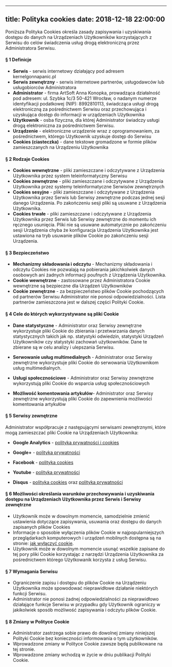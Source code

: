 
---
title: Polityka cookies
date: 2018-12-18 22:00:00
---

Poniższa Polityka Cookies określa zasady zapisywania i uzyskiwania dostępu do danych na Urządzeniach Użytkowników korzystających z Serwisu do celów świadczenia usług drogą elektroniczną przez Administratora Serwisu.

#### § 1 Definicje
<ul><li><strong>Serwis</strong> - serwis internetowy działający pod adresem <span id="serwis"><span class="colored">kernelgonnapanic.pl</span></span></li>
<li><strong>Serwis zewnętrzny</strong> - serwis internetowe partnerów, usługodawców lub usługobiorców Administratora</li>
<li><strong>Administrator</strong> - firma <span id="firma"><span class="colored">ArtSoft Anna Konopka</span>, prowadząca działalność pod adresem: <span class="colored">ul. Szybka 1c/3 50-421 Wrocław</span>, o nadanym numerze identyfikacji podatkowej (NIP): <span class="colored">8992810113</span></span>, świadcząca usługi drogą elektroniczną za pośrednictwem Serwisu oraz przechowująca i uzyskująca dostęp do informacji w urządzeniach Użytkownika</li>
<li><strong>Użytkownik</strong> - osba fizyczna, dla której Administrator świadczy usługi drogą elektroniczna za pośrednictwem Serwisu.</li>
<li><strong>Urządzenie</strong> - elektroniczne urządzenie wraz z oprogramowaniem, za pośrednictwem, którego Użytkownik uzyskuje dostęp do Serwisu</li>
<li><strong>Cookies (ciasteczka)</strong> - dane tekstowe gromadzone w formie plików zamieszczanych na Urządzeniu Użytkownika</li>
</ul>

#### § 2 Rodzaje Cookies
<ul><li><strong>Cookies wewnętrzne</strong> - pliki zamieszczane i odczytywane z Urządzenia Użytkownika przez system teleinformatyczny Serwisu</li>
<li><strong>Cookies zewnętrzne</strong> - pliki zamieszczane i odczytywane z Urządzenia Użytkownika przez systemy teleinformatyczne Serwisów zewnętrznych</li>
<li><strong>Cookies sesyjne</strong> - pliki zamieszczane i odczytywane z Urządzenia Użytkownika przez Serwis <span id="sz1" style="display: inline;">lub Serwisy zewnętrzne</span> podczas jednej sesji danego Urządzenia. Po zakończeniu sesji pliki są usuwane z Urządzenia Użytkownika.</li>
<li><strong>Cookies trwałe</strong> - pliki zamieszczane i odczytywane z Urządzenia Użytkownika przez Serwis <span id="sz2" style="display: inline;">lub Serwisy zewnętrzne</span> do momentu ich ręcznego usunięcia. Pliki nie są usuwane automatycznie po zakończeniu sesji Urządzenia chyba że konfiguracja Urządzenia Użytkownika jest ustawiona na tryb usuwanie plików Cookie po zakończeniu sesji Urządzenia.</li>
</ul>

#### § 3 Bezpieczeństwo
<ul><li><strong>Mechanizmy składowania i odczytu</strong> - Mechanizmy składowania i odczytu Cookies nie pozwalają na pobierania jakichkolwiek danych osobowych ani żadnych informacji poufnych z Urządzenia Użytkownika.</li>
<li><strong>Cookie wewnętrzne</strong> - zastosowane przez Administratora Cookie wewnętrzne są bezpieczne dla Urządzeń Użytkowników</li>
<li><strong>Cookie zewnętrzne</strong> - za bezpieczeństwo plików Cookie pochodzących od partnerów Serwisu Administrator nie ponosi odpowiedzialności. Lista partnerów zamieszczona jest w dalszej części Polityki Cookie.</li>
</ul>

#### § 4 Cele do których wykorzystywane są pliki Cookie
<ul id="cele"><li><p><strong><span class="colored">Dane statystyczne</span></strong> - Administrator <span id="sz4" style="display:inline">oraz Serwisy zewnętrzne</span> wykorzystuje pliki Cookie do zbierania i przetwarzania danych statystycznych takich jak np. statystyki odwiedzin, statystyki Urządzeń Użytkowników czy statystyki zachowań użytkowników. Dane te zbierane są w celu analizy i ulepszania Serwisu.</p></li><li><p><strong><span class="colored">Serwowanie usług multimedialnych</span></strong> - Administrator <span id="sz5" style="display:inline">oraz Serwisy zewnętrzne</span> wykorzystuje pliki Cookie do serwowania Użytkownikom usług multimedialnych.</p></li><li><p><strong><span class="colored">Usługi społecznościowe</span></strong> - Administrator <span id="sz7" style="display:inline">oraz Serwisy zewnętrzne</span> wykorzystują pliki Cookie do wsparcia usług społecznościowych</p></li><li><p><span class="colored"><strong>Możliwość komentowania artykułów</strong>- Administrator <span id="sz7" style="display:inline">oraz Serwisy zewnętrzne</span> wykorzystują pliki Cookie do zapewnienia możliwości komentowania artykułów</span></p></li></ul>

#### § 5 Serwisy zewnętrzne
<p id="zewinfo"><span class="colored">Administrator współpracuje z następującymi serwisami zewnętrznymi, które mogą zamieszczać pliki Cookie na Urządzeniach Użytkownika:</span></p>
<ul id="zewnetrzne"><li><p><strong><span class="colored">Google Analytics</span></strong> - <a href="https://support.google.com/analytics/answer/6004245">polityka prywatności i cookies</a></p></li><li><p><strong><span class="colored">Google+</span></strong> - <a href="https://policies.google.com/?hl=en">polityka prywatności</a></p></li><li><p><strong><span class="colored">Facebook</span></strong> - <a href="https://www.facebook.com/policy/cookies/">polityka cookies</a></p></li><li><p><strong><span class="colored">Youtube</span></strong> - <a href="https://policies.google.com/privacy?hl=pl">polityka prywatności</a></p></li><li><p><strong><span class="colored">Disqus</span></strong> - <a href="https://help.disqus.com/user-profile/use-of-cookies">polityka cookies</a> oraz <a href="https://help.disqus.com/terms-and-policies/disqus-privacy-policy">polityka prywatności</a></p></li></ul>

#### § 6 Możliwości określania warunków przechowywania i uzyskiwania dostępu na Urządzeniach Użytkownika przez Serwis i Serwisy zewnętrzne
<ul><li>Użytkownik może w dowolnym momencie, samodzielnie zmienić ustawienia dotyczące zapisywania, usuwania oraz dostępu do danych zapisanych plików Cookies</li>
<li>Informacje o sposobie wyłączenia plików Cookie w najpopularniejszych przeglądarkach komputerowych i urządzeń mobilnych dostępna są na stronie: <a href="http://jakwylaczyccookie.pl/jak-wylaczyc-pliki-cookies/">jak wyłączyć cookie</a>.</li>
<li>Użytkownik może w dowolnym momencie usunąć wszelkie zapisane do tej pory pliki Cookie korzystając z narzędzi Urządzenia Użytkownika za pośrednictwem którego Użytkowanik korzysta z usług Serwisu.</li>
</ul>

#### § 7 Wymagania Serwisu
<ul><li>Ograniczenie zapisu i dostępu do plików Cookie na Urządzeniu Użytkownika może spowodować nieprawidłowe działanie niektórych funkcji Serwisu.</li>
<li>Administrator nie ponosi żadnej odpowiedzialności za nieprawidłowo działające funkcje Serwisu w przypadku gdy Użytkownik ograniczy w jakikolwiek sposób możliwość zapisywania i odczytu plików Cookie.</li>
</ul>

#### § 8 Zmiany w Polityce Cookie
<ul>
<li>Administrator zastrzega sobie prawo do dowolnej zmiany niniejszej Polityki Cookie bez konieczności informowania o tym użytkowników.</li>
<li>Wprowadzone zmiany w Polityce Cookie zawsze będą publikowane na tej stronie.</li>
<li>Wprowadzone zmiany wchodzą w życie w dniu publikacji Polityki Cookie.</li>
</ul>
